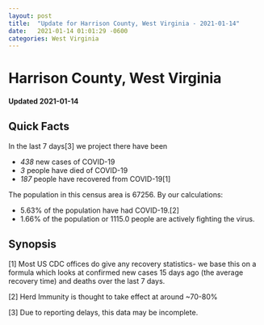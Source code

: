 ```yaml
---
layout: post
title:  "Update for Harrison County, West Virginia - 2021-01-14"
date:   2021-01-14 01:01:29 -0600
categories: West Virginia
---
```


# Harrison County, West Virginia
#### Updated 2021-01-14

## Quick Facts

In the last 7 days[3] we project there have been
- *438* new cases of COVID-19
- *3* people have died of COVID-19
- *187* people have recovered from COVID-19[1]

The population in this census area is 67256. By our calculations:
- 5.63% of the population have had COVID-19.[2]
- 1.66% of the population or 1115.0 people are actively fighting the virus.

## Synopsis




[1] Most US CDC offices do give any recovery statistics- we base this on a formula which looks at confirmed new cases
15 days ago (the average recovery time) and deaths over the last 7 days.

[2] Herd Immunity is thought to take effect at around ~70-80%

[3] Due to reporting delays, this data may be incomplete.
 
    